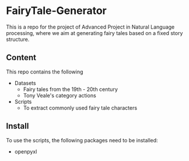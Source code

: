 # FairyTale-Generator
This is a repo for the project of Advanced Project in Natural Language processing, where we aim at generating fairy tales based on a fixed story structure.

## Content
This repo contains the following
* Datasets
  * Fairy tales from the 19th - 20th century
  * Tony Veale's category actions
* Scripts
  * To extract commonly used fairy tale characters


## Install
To use the scripts, the following packages need to be installed:
* openpyxl
